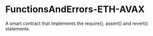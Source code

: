# FunctionsAndErrors-ETH-AVAX
A smart contract that implements the require(), assert() and revert() statements.
